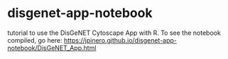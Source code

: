 # disgenet-app-notebook
tutorial to use the DisGeNET Cytoscape App with R. To see the notebook compiled, go here: https://jpinero.github.io/disgenet-app-notebook/DisGeNET_App.html
